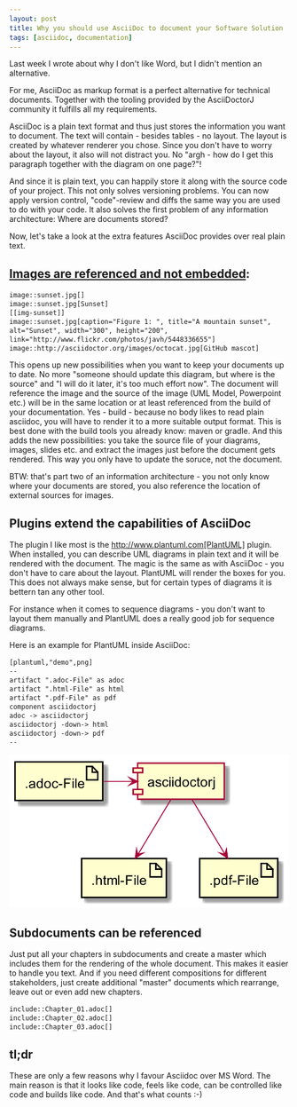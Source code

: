 ```yaml
---
layout: post
title: Why you should use AsciiDoc to document your Software Solution
tags: [asciidoc, documentation]
---
```


Last week I wrote about why I don't like  Word, but I didn't mention an alternative.

For me, AsciiDoc as markup format is a perfect alternative for technical documents. Together with the tooling provided by the AsciiDoctorJ community it fulfills all my requirements.

AsciiDoc is a plain text format and thus just stores the information you want to document. The text will contain - besides tables - no layout. The layout is created by whatever renderer you chose. Since you don't have to worry about the layout, it also will not distract you. No "argh - how do I get this paragraph together with the diagram on one page?"!

And since it is plain text, you can happily store it along with the source code of your project. This not only solves versioning problems. You can now apply version control, "code"-review and diffs the same way you are used to do with your code. It also solves the first problem of any information architecture: Where are documents stored?

Now, let's take a look at the extra features AsciiDoc provides over real plain text.

## [Images are referenced and not embedded](http://asciidoctor.org/docs/asciidoc-syntax-quick-reference/#images):

```
image::sunset.jpg[] 
image::sunset.jpg[Sunset] 
[[img-sunset]] 
image::sunset.jpg[caption="Figure 1: ", title="A mountain sunset", alt="Sunset", width="300", height="200", link="http://www.flickr.com/photos/javh/5448336655"] 
image::http://asciidoctor.org/images/octocat.jpg[GitHub mascot]
```

This opens up new possibilities when you want to keep your documents up to date. No more "someone should update this diagram, but where is the source" and "I will do it later, it's too much effort now". The document will reference the image and the source of the image (UML Model, Powerpoint etc.) will be in the same location or at least referenced from the build of your documentation. Yes - build - because no body likes to read plain asciidoc, you will have to render it to a more suitable output format. This is best done with the build tools you already know: maven or gradle. And this adds the new possibilities: you take the source file of your diagrams, images, slides etc. and extract the images just before the document gets rendered. This way you only have to update the soruce, not the document.

BTW: that's part two of an information architecture - you not only know where your documents are stored, you also reference the location of external sources for images.

## Plugins extend the capabilities of AsciiDoc

The plugin I like most is the http://www.plantuml.com[PlantUML] plugin. When installed, you can describe UML diagrams in plain text and it will be rendered with the document. The magic is the same as with AsciiDoc - you don't have to care about the layout. PlantUML will render the boxes for you. This does not always make sense, but for certain types of diagrams it is bettern tan any other tool.

For instance when it comes to sequence diagrams - you don't want to layout them manually and PlantUML does a really good job for sequence diagrams.

Here is an example for PlantUML inside AsciiDoc:

```
[plantuml,"demo",png]
--
artifact ".adoc-File" as adoc
artifact ".html-File" as html
artifact ".pdf-File" as pdf
component asciidoctorj
adoc -> asciidoctorj 
asciidoctorj -down-> html
asciidoctorj -down-> pdf
--
```
<div style="text-align: center;">
<img src="../images/demo.png" style="max-width:100%;" />
</div>

## Subdocuments can be referenced

Just put all your chapters in subdocuments and create a master which includes them for the rendering of the whole document. This makes it easier to handle you text. And if you need different compositions for different stakeholders, just create additional "master" documents which rearrange, leave out or even add new chapters.

```
include::Chapter_01.adoc[]
include::Chapter_02.adoc[]
include::Chapter_03.adoc[]
```

## tl;dr

These are only a few reasons why I favour Asciidoc over MS Word. The main reason is that it looks like code, feels like code, can be controlled like code and builds like code. And that's what counts :-)

